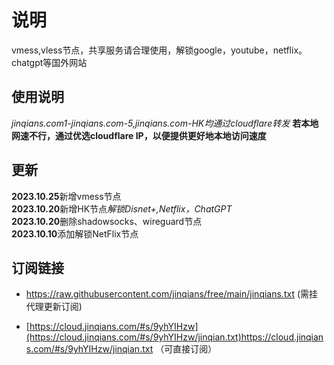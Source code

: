 
# 说明
vmess,vless节点，共享服务请合理使用，解锁google，youtube，netflix。chatgpt等国外网站
## 使用说明
*jinqians.com1-jinqians.com-5,jinqians.com-HK均通过cloudflare转发*
**若本地网速不行，通过优选cloudflare IP，以便提供更好地本地访问速度**

## 更新
**2023.10.25**新增vmess节点<br>
**2023.10.20**新增HK节点*解锁Disnet+,Netflix，ChatGPT* <br>
**2023.10.20**删除shadowsocks、wireguard节点<br>
**2023.10.10**添加解锁NetFlix节点

## 订阅链接
+ https://raw.githubusercontent.com/jinqians/free/main/jinqians.txt
(需挂代理更新订阅)

+ [https://cloud.jinqians.com/#s/9yhYIHzw](https://cloud.jinqians.com/#s/9yhYIHzw/jinqian.txt)https://cloud.jinqians.com/#s/9yhYIHzw/jinqian.txt
（可直接订阅）


